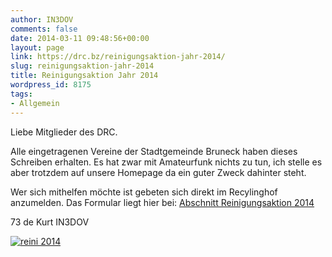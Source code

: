 ```yaml
---
author: IN3DOV
comments: false
date: 2014-03-11 09:48:56+00:00
layout: page
link: https://drc.bz/reinigungsaktion-jahr-2014/
slug: reinigungsaktion-jahr-2014
title: Reinigungsaktion Jahr 2014
wordpress_id: 8175
tags:
- Allgemein
---
```


Liebe Mitglieder des DRC.

Alle eingetragenen Vereine der Stadtgemeinde Bruneck haben dieses Schreiben erhalten. Es hat zwar mit Amateurfunk nichts zu tun, ich stelle es aber trotzdem auf unsere Homepage da ein guter Zweck dahinter steht.

Wer sich mithelfen möchte ist gebeten sich direkt im Recylinghof anzumelden. Das Formular liegt hier bei: [Abschnitt Reinigungsaktion 2014](https://drc.bz/wp-content/uploads/2014/03/Abschnitt-Reinigungsaktion-2014.pdf)

73 de Kurt IN3DOV







[![reini 2014](https://drc.bz/wp-content/uploads/2014/03/reini-2014.jpg)](https://drc.bz/wp-content/uploads/2014/03/reini-2014.jpg)
